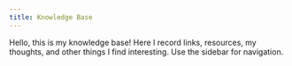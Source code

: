 ```yaml
---
title: Knowledge Base
---
```

Hello, this is my knowledge base! Here I record links, resources, my thoughts, and other things I find interesting. Use the sidebar for navigation.